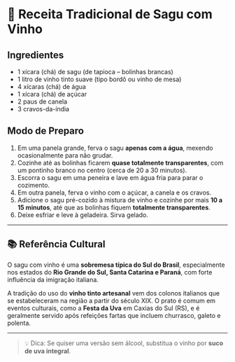 # 🍇 Receita Tradicional de Sagu com Vinho

## Ingredientes
- 1 xícara (chá) de sagu (de tapioca – bolinhas brancas)
- 1 litro de vinho tinto suave (tipo bordô ou vinho de mesa)
- 4 xícaras (chá) de água
- 1 xícara (chá) de açúcar
- 2 paus de canela
- 3 cravos-da-índia

## Modo de Preparo
1. Em uma panela grande, ferva o sagu **apenas com a água**, mexendo ocasionalmente para não grudar.
2. Cozinhe até as bolinhas ficarem **quase totalmente transparentes**, com um pontinho branco no centro (cerca de 20 a 30 minutos).
3. Escorra o sagu em uma peneira e lave em água fria para parar o cozimento.
4. Em outra panela, ferva o vinho com o açúcar, a canela e os cravos.
5. Adicione o sagu pré-cozido à mistura de vinho e cozinhe por mais **10 a 15 minutos**, até que as bolinhas fiquem **totalmente transparentes**.
6. Deixe esfriar e leve à geladeira. Sirva gelado.

---

## 📚 Referência Cultural

O sagu com vinho é uma **sobremesa típica do Sul do Brasil**, especialmente nos estados do **Rio Grande do Sul, Santa Catarina e Paraná**, com forte influência da imigração italiana.

A tradição do uso do **vinho tinto artesanal** vem dos colonos italianos que se estabeleceram na região a partir do século XIX. O prato é comum em eventos culturais, como a **Festa da Uva** em Caxias do Sul (RS), e é geralmente servido após refeições fartas que incluem churrasco, galeto e polenta.

---

> 💡 Dica: Se quiser uma versão sem álcool, substitua o vinho por **suco de uva integral**.

